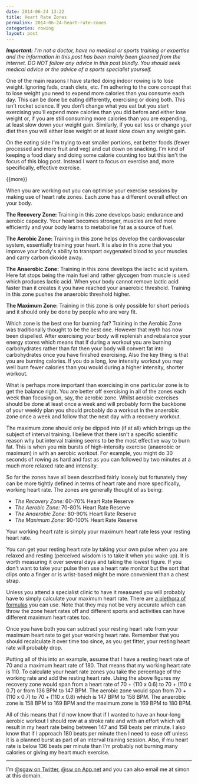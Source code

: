 ```yaml
---
date: 2014-06-24 13:22
title: Heart Rate Zones
permalink: 2014-06-24-heart-rate-zones
categories: rowing
layout: post
---
```


***Important:** I'm not a doctor, have no medical or sports training or expertise and the information in this post has been mainly been gleaned from the internet. DO NOT follow any advice in this post blindly. You should seek medical advice or the advice of a sports specialist yourself.*

One of the main reasons I have started doing indoor rowing is to lose weight. Ignoring fads, crash diets, etc. I'm adhering to the core concept that to lose weight you need to expend more calories than you consume each day. This can be done be eating differently, exercising or doing both. This isn't rocket science. If you don't change what you eat but you start exercising you'll expend more calories than you did before and either lose weight or, if you are still consuming more calories than you are expending, at least slow down your weight gain. Similarly, if you eat less or change your diet then you will either lose weight or at least slow down any weight gain.

On the eating side I'm trying to eat smaller portions, eat better foods (fewer processed and more fruit and veg) and cut down on snacking. I'm kind of keeping a food diary and doing some calorie counting too but this isn't the focus of this blog post. Instead I want to focus on exercise and, more specifically, effective exercise.

{{more}}

When you are working out you can optimise your exercise sessions by making use of heart rate zones. Each zone has a different overall effect on your body.

**The Recovery Zone:** Training in this zone develops basic endurance and aerobic capacity. Your heart becomes stronger, muscles are fed more efficiently and your body learns to metabolise fat as a source of fuel.

**The Aerobic Zone:** Training in this zone helps develop the cardiovascular system, essentially training your heart. It is also in this zone that you improve your body's ability to transport oxygenated blood to your muscles and carry carbon dioxide away.

**The Anaerobic Zone:** Training in this zone develops the lactic acid system. Here fat stops being the main fuel and rather glycogen from muscle is used which produces lactic acid. When your body cannot remove lactic acid faster than it creates it you have reached your anaerobic threshold. Training in this zone pushes the anaerobic threshold higher.

**The Maximum Zone:** Training in this zone is only possible for short periods and it should only be done by people who are very fit.

Which zone is the best one for burning fat? Training in the Aerobic Zone was traditionally thought to be the best one. However that myth has now been dispelled. After exercising your body will replenish and rebalance your energy stores which means that if during a workout you are burning carbohydrates rather than fat then your body will convert fat into carbohydrates once you have finished exercising. Also the key thing is that you are burning calories. If you do a long, low intensity workout you may well burn fewer calories than you would during a higher intensity, shorter workout.

What is perhaps more important than exercising in one particular zone is to get the balance right. You are better off exercising in all of the zones each week than focusing on, say, the aerobic zone. Whilst aerobic exercises should be done at least once a week and will probably form the backbone of your weekly plan you should probably do a workout in the anaerobic zone once a week and follow that the next day with a recovery workout.

The maximum zone should only be dipped into (if at all) which brings up the subject of interval training. I believe that there isn't a specific scientific reason why but interval training seems to be the most effective way to burn fat. This is when you mix bursts of high-intensity exercise (anaerobic or maximum) in with an aerobic workout. For example, you might do 30 seconds of rowing as hard and fast as you can followed by two minutes at a much more relaxed rate and intensity.

So far the zones have all been described fairly loosely but fortunately they can be more tightly defined in terms of heart rate and more specifically, working heart rate. The zones are generally thought of as being:

- *The Recovery Zone:* 60-70% Heart Rate Reserve
- *The Aerobic Zone:* 70-80% Heart Rate Reserve
- *The Anaerobic Zone:* 80-90% Heart Rate Reserve
- *The Maximum Zone:* 90-100% Heart Rate Reserve

Your working heart rate is simply your maximum heart rate less your resting heart rate.

You can get your resting heart rate by taking your own pulse when you are relaxed and resting (perceived wisdom is to take it when you wake up). It is worth measuring it over several days and taking the lowest figure. If you don't want to take your pulse then use a heart rate monitor but the sort that clips onto a finger or is wrist-based might be more convenient than a chest strap.

Unless you attend a specialist clinic to have it measured you will probably have to simply calculate your maximum heart rate. There are [a plethora of formulas](http://en.wikipedia.org/wiki/Heart_rate#HRmax_Estimation_Formulas) you can use. Note that they may not be very accurate which can throw the zone heart rates off and different sports and activities can have different maximum heart rates too.

Once you have both you can subtract your resting heart rate from your maximum heart rate to get your working heart rate. Remember that you should recalculate it over time too since, as you get fitter, your resting heart rate will probably drop.

Putting all of this into an example, assume that I have a resting heart rate of 70 and a maximum heart rate of 180. That means that my working heart rate is 110. To calculate your heart rate zones you take the percentage of the working rate and add the resting heart rate. Using the above figures my recovery zone would span from a heart rate of 70 + (110 x 0.6) to 70 + (110 x 0.7) or from 136 BPM to 147 BPM. The aerobic zone would span from 70 + (110 x 0.7) to 70 + (110 x 0.8) which is  147 BPM to 158 BPM. The anaerobic zone is 158 BPM to 169 BPM and the maximum zone is 169 BPM to 180 BPM.

All of this means that I'd now know that if I wanted to have an hour-long aerobic workout I should row at a stroke rate and with an effort which will result in my heart rate being between 147 and 158 beats per minute. I also know that if I approach 180 beats per minute then I need to ease off unless it is a planned burst as part of an interval training session. Also, if mu heart rate is below 136 beats per minute than I'm probably not burning many calories or giving my heart much exercise.

---

I’m [@sgaw on Twitter](http://twitter.com/sgaw), [@sw on App.net](https://alpha.app.net/sw) and you can also email me at simon at this domain.